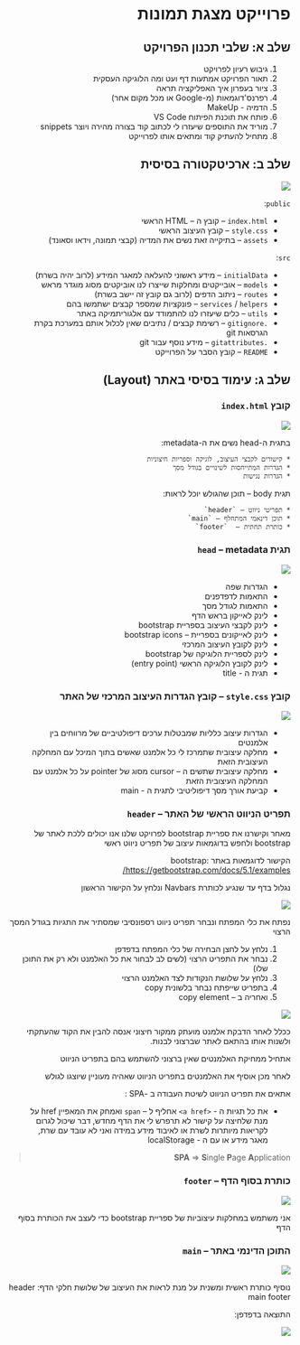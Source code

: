 <div dir="rtl" style="text-align: right;">

# פרוייקט מצגת תמונות

## שלב א: שלבי תכנון הפרויקט

1. גיבוש רעיון לפרויקט
2. תאור הפרויקט אמתעות דף ועט ומה הלוגיקה העסקית
3. ציור בעפרון איך האפליקציה תראה
4. רפרנס'דוגמאות (מ-Google או מכל מקום אחר)
5. הדמיה - MakeUp
6. פותח את תוכנת הפיתוח VS Code
7. מוריד את התוספים שיעזרו לי לכתוב קוד בצורה מהירה ויוצר snippets
8. מתחיל להעתיק קוד ומתאים אותו לפרוייקט

## שלב ב: ארכיטקטורה בסיסית

![](media/architecture.png)

`public`:

* `index.html` – קובץ ה – HTML הראשי
* `style.css` – קובץ העיצוב הראשי
* `assets` – בתיקייה זאת נשים את המדיה (קבצי תמונה, וידאו וסאונד)

`src`:

* `initialData` – מידע ראשוני להעלאה למאגר המידע (לרוב יהיה בשרת)
* `models` – אובייקטים ומחלקות שייצרו לנו אוביקטים מסוג מוגדר מראש
* `routes` – ניתוב הדפים (לרוב גם קובץ זה יישב בשרת)
* `services` / `helpers` – פונקציות שמספר קבצים ישתמשו בהם
* `utils` – כלים שיעזרו לנו להתמודד עם אלגוריתמיקה באתר
* `.gitignore` – רשימת קבצים / נתיבים שאין לכלול אותם במערכת בקרת הגרסאות git
* `.gitattributes` – מידע נוסף עבור git
* `README` – קובץ הסבר על הפרוייקט

## שלב ג: עימוד בסיסי באתר (Layout)

### קובץ `index.html`

![](media/index.html.png)

בתגית ה-head נשים את ה-metadata:

    * קישורים לקבצי העיצוב, לוגיקה וספריות חיצוניות
    * הגדרות המתייחסות לשינויים בגודל מסך
    * הגדרות נגישות

תגית body – תוכן שהגולש יוכל לראות: 

    * תפריטי ניווט – `header`
    * תוכן דינאמי המתחלף – `main`
    * כותרת תחתית –  `footer`

### תגית `head` – metadata

![](media/head.png)

* הגדרות שפה
* התאמות לדפדפנים
* התאמות לגודל מסך
* לינק לאייקון בראש הדף
* לינק לקבצי העיצוב בספריית bootstrap
* לינק לאייקונים בספריית – bootstrap icons
* לינק לקובץ העיצוב המרכזי
* לינק לספריית הלוגיקה של bootstrap
* לינק לקובץ הלוגיקה הראשי (entry point)
* תגית ה - title

### קובץ `style.css` – קובץ הגדרות העיצוב המרכזי של האתר

![](media/style.css.png)

* הגדרות עיצוב כלליות שמבטלות ערכים דיפולטיביים של מרווחים בין אלמנטים
* מחלקה עיצובית שתמרכז לי כל אלמנט שאשים בתוך המיכל עם המחלקה העיצובית הזאת
* מחלקה עיצובית שתשים ה – cursor מסוג של pointer על כל אלמנט עם המחלקה העיצובית הזאת
* קביעת אורך מסך דיפוליטיבי לתגית ה - main

### תפריט הניווט הראשי של האתר – `header`

מאחר וקישרנו את ספריית bootstrap לפרויקט שלנו אנו יכולים ללכת לאתר של bootstrap ולחפש בדוגמאות עיצוב של תפריט ניווט ראשי

הקישור לדוגמאות באתר bootstrap: https://getbootstrap.com/docs/5.1/examples/ 

נגלול בדף עד שנגיע לכותרת Navbars ונלחץ על הקישור הראשון

![](media/navbar.png)

נפתח את כלי המפתח ונבחר תפריט ניווט רספונסיבי שמסתיר את התגיות בגודל המסך הרצוי

1. נלחץ על לחצן הבחירה של כלי המפתח בדפדפן
2. נבחר את התפריט הרצוי (לשים לב לבחור את כל האלמנט ולא רק את התוכן שלו)
3. נלחץ על שלושת הנקודות לצד האלמנט הרצוי
4. בתפריט שייפתח נבחר בלשונית copy
5. ואחריה ב – copy element

![](media/navbar-paste.png)

ככלל לאחר הדבקת אלמנט מועתק ממקור חיצוני אנסה להבין את הקוד שהעתקתי ולשנות אותו בהתאם לאתר שברצוני לבנות.

אתחיל ממחיקת האלמנטים שאין ברצוני להשתמש בהם בתפריט הניווט 

לאחר מכן אוסיף את האלמנטים בתפריט הניווט שאהיה מעוניין שיוצגו לגולש

אתאים את תפריט הניווט לשיטת העבודה ב -SPA :

* את כל תגיות ה - `<a href>` אחליף ל – `span` ואמחק את המאפיין href על מנת שלחיצה על קישור לא תרפרש לי את הדף מחדש, דבר שיכול לגרום לקריאות מיותרות לשרת או לאיבוד מידע במידה ואני לא עובד עם שרת, מאגר מידע או עם ה - localStorage

> **SPA** => **S**ingle **P**age **A**pplication

### כותרת בסוף הדף – `footer`

![](media/footer.png)

אני משתמש במחלקות עיצוביות של ספריית bootstrap כדי לעצב את הכותרת בסוף הדף

### התוכן הדינמי באתר – `main`

![](media/main.png)

נוסיף כותרת ראשית ומשנית על מנת לראות את העיצוב של שלושת חלקי הדף: header main footer

התוצאה בדפדפן:

![](media/_after-step3.png)
